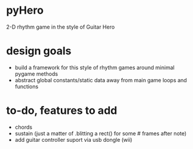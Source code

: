 # pyHero
2-D rhythm game in the style of Guitar Hero

# design goals
- build a framework for this style of rhythm games around minimal pygame methods
- abstract global constants/static data away from main game loops and functions

# to-do, features to add
- chords
- sustain (just a matter of .blitting a rect() for some # frames after note)
- add guitar controller suport via usb dongle (wii)

